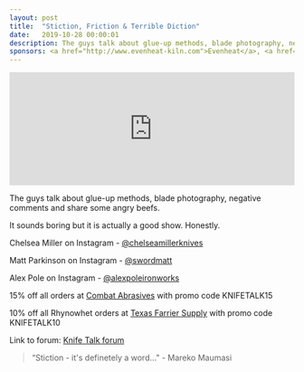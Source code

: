 ```yaml
---
layout: post
title:  "Stiction, Friction & Terrible Diction"
date:   2019-10-28 00:00:01
description: The guys talk about glue-up methods, blade photography, negative comments and share some angry beefs. 
sponsors: <a href="http://www.evenheat-kiln.com">Evenheat</a>, <a href="http://www.combatabrasives.com">Combat Abrasives</a>, <a href="https://www.indasa-abrasives.com">IndasaUSA</a>, and <a href="http://www.texasfarriersupply.com">Texas Farrier Supply</a>.
---
```

                
<iframe height="200px" width="100%" frameborder="no" scrolling="no" seamless src="https://player.simplecast.com/de3c124f-3b93-473a-a2bd-adc5eab5e4ac?dark=false"></iframe>

The guys talk about glue-up methods, blade photography, negative comments and share some angry beefs.

It sounds boring but it is actually a good show. Honestly.        

            
  


Chelsea Miller on Instagram - <a href="https://www.instagram.com/chelseamillerknives">@chelseamillerknives</a>

Matt Parkinson on Instagram - <a href="https://www.instagram.com/swordmatt">@swordmatt</a>

Alex Pole on Instagram - <a href="https://www.instagram.com/alexpoleironworks">@alexpoleironworks</a>









  
15% off all orders at  <a href="http://www.combatabrasives.com">Combat Abrasives</a> with promo code KNIFETALK15

10% off all Rhynowhet orders at  <a href="http://www.texasfarriersupply.com">Texas Farrier Supply</a> with promo code KNIFETALK10
 

   
  

Link to forum: <a href="http://forum.knifetalk.net">Knife Talk forum</a>




 


<blockquote class="largeQuote">“Stiction - it's definetely a word..." - Mareko Maumasi</blockquote>




